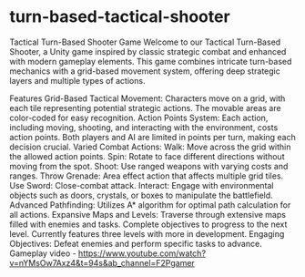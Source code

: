 # turn-based-tactical-shooter

Tactical Turn-Based Shooter Game
Welcome to our Tactical Turn-Based Shooter, a Unity game inspired by classic strategic combat and enhanced with modern gameplay elements. This game combines intricate turn-based mechanics with a grid-based movement system, offering deep strategic layers and multiple types of actions.

Features
Grid-Based Tactical Movement: Characters move on a grid, with each tile representing potential strategic actions. The movable areas are color-coded for easy recognition.
Action Points System: Each action, including moving, shooting, and interacting with the environment, costs action points. Both players and AI are limited in points per turn, making each decision crucial.
Varied Combat Actions:
Walk: Move across the grid within the allowed action points.
Spin: Rotate to face different directions without moving from the spot.
Shoot: Use ranged weapons with varying costs and ranges.
Throw Grenade: Area effect action that affects multiple grid tiles.
Use Sword: Close-combat attack.
Interact: Engage with environmental objects such as doors, crystals, or boxes to manipulate the battlefield.
Advanced Pathfinding: Utilizes A* algorithm for optimal path calculation for all actions.
Expansive Maps and Levels: Traverse through extensive maps filled with enemies and tasks. Complete objectives to progress to the next level. Currently features three levels with more in development.
Engaging Objectives: Defeat enemies and perform specific tasks to advance.
Gameplay video - https://www.youtube.com/watch?v=nYMsOw7Axz4&t=94s&ab_channel=F2Pgamer
